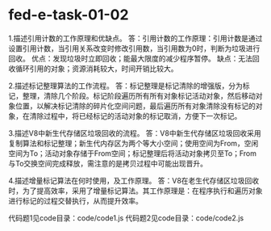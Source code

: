 # fed-e-task-01-02

1.描述引用计数的工作原理和优缺点。
答：引用计数的工作原理：引用计数是通过设置引用计数，当引用关系改变时修改引用数，当引用数为0时，判断为垃圾进行回收。
    优点：发现垃圾时立即回收；能最大限度的减少程序暂停。
    缺点：无法回收循环引用的对象；资源消耗较大，时间开销比较大。

2.描述标记整理算法的工作流程。
答：标记整理是标记清除的增强版，分为标记，整理，清除几个阶段。标记阶段遍历所有所有对象标记活动对象，然后移动对象位置，以解决标记清除的碎片化空间问题，最后遍历所有对象清除没有标记的对象，在清除过程中，将已经标记的活动对象的标记取消，方便下一次标记。

3.描述V8中新生代存储区垃圾回收的流程。
答：V8中新生代存储区垃圾回收采用复制算法和标记整理；新生代内存区为两个等大小空间；使用空间为From，空闲空间为To；活动对象存储于From空间；标记整理后将活动对象拷贝至To；From与To交换空间完成释放，需注意的是拷贝过程中可能出现晋升。

4.描述增量标记算法在何时使用，及工作原理。
答：V8在老生代存储区垃圾回收时，为了提高效率，采用了增量标记算法。其工作原理是：在程序执行和遍历对象进行标记的过程交替执行，从而提升效率。

代码题1见code目录：code/code1.js
代码题2见code目录：code/code2.js
